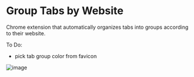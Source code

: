 # Group Tabs by Website
Chrome extension that automatically organizes tabs into groups according to their website.

To Do:
- pick tab group color from favicon

![image](https://github.com/austish/Group-Tabs-by-Website/assets/67724520/8642fdcf-19e4-4a04-a922-d8383fa99812)


<br><br> 
